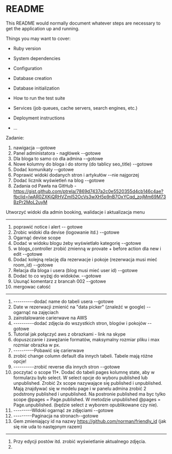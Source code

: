 # README

This README would normally document whatever steps are necessary to get the
application up and running.

Things you may want to cover:

* Ruby version

* System dependencies

* Configuration

* Database creation

* Database initialization

* How to run the test suite

* Services (job queues, cache servers, search engines, etc.)

* Deployment instructions

* ...

Zadanie:
1. nawigacja --gotowe
2. Panel administatora - nagłówek --gotowe
3. Dla bloga to samo co dla admina --gotowe
4. Nowe kolumny do bloga i do storny (do tablicy seo_title) --gotowe
5. Dodać komunikaty --gotowe
6. Poprawić widoki dodanych stron i artykułów --nie najgorzej
7. Dodać licznik wyświetleń na blog --gotowe
8. Zadania od Pawła na GitHub - https://gist.github.com/ptrela/7869d7437a2c0e5520355d4cb146c4ae?fbclid=IwAR0ZXKjQRHVZmI52OcVs3wXH5p9nB7OxYCqd_zojMm69M73BzPr2MoL2uyM

Utworzyć widoki dla admin booking, walidacje i aktualizacja menu



---------------------------------------------------

1. poprawić notice i alert -- gotowe
2. Zrobic widoki dla devise (logowanie itd.) --gotowe
3. Ogarnąć devise scope
4. Dodać w widoku blogu żeby wyświetlało kategorię --gotowe
5. w blogs_controller zrobić zmienną w provate + before action dla new i edit --gotowe
6. Dodać kolejną relację dla rezerwacje i pokoje (rezerwacja musi mieć room_id) --gotowe
7. Relacja dla bloga i usera (blog musi mieć user id) --gotowe
8. Dodać to co wyżęj do widoków. --gotowe
9. Usunąć komentarz z brancah 002 --gotowe
10. mergowac całość

----------------------------------------------------

1. ----------dodać name do tabeli usera --gotowe
2. Date w rezerwacji zmienić na "data picker" (znaleźć w google) -- ogarnąć na zajęciach
3. zainstalowanie carierwave na AWS
4. ----------dodać zdjęcia do wszystkich stron, blogów i pokojów --gotowe
5. Tutorial jak połączyć aws z obrazkami - link na skype
6. dopuszczanie i zawężanie formatów, maksymalny rozmiar pliku i max rozmiar obrazka w px.
7. ----------Pobawić się carierwave
8. zrobić change column default dla innych tabeli. Tabele mają różne opcje!
9. ----------zrobić reverse dla innych stron --gotowe
10. poczytać o scope
11*. Dodać do tabeli pages kolumnę state, aby w formularzu było select. W select opcje do wyboru published lub unpublished. 
    Zrobić 2x scope nazywające się published i unpublished. Mają znajdywać się w modelu page i w panelu admina zrobić 2 podstrony published i unpublished.
    Na postronie published ma byc tylko scope @pages = Page.published. W metodzie unpublished @pages = Page.unpublished. (będzie select z wyborem opublikowane czy nie).
12. ---------WIdoki ogarnąć ze zdjęciami --gotowe
13. ---------Paginacja na stronach--gotowe
14. Gem zmieniający id na nazwy https://github.com/norman/friendly_id   (jak się nie uda to następnym razem)

------------------------------------------------------
1. Przy edycji postów itd. zrobić wyświetlanie aktualnego zdjęcia. 
2. 